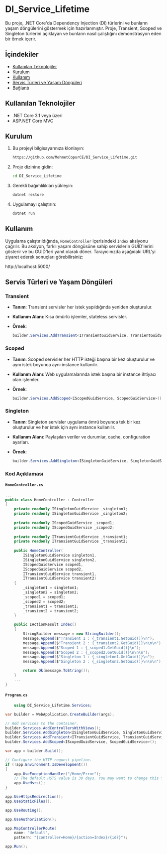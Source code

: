 # DI_Service_Lifetime

Bu proje, .NET Core'da Dependency Injection (DI) türlerini ve bunların yaşam döngülerini göstermek için hazırlanmıştır. Proje, Transient, Scoped ve Singleton türlerini açıklayan ve bunların nasıl çalıştığını demonstrasyon eden bir örnek içerir.

## İçindekiler

- [Kullanılan Teknolojiler](#kullanılan-teknolojiler)
- [Kurulum](#kurulum)
- [Kullanım](#kullanım)
- [Servis Türleri ve Yaşam Döngüleri](#servis-türleri-ve-yaşam-döngüleri)
- [Bağlantı](#bağlantı)

## Kullanılan Teknolojiler

- .NET Core 3.1 veya üzeri
- ASP.NET Core MVC

## Kurulum

1. Bu projeyi bilgisayarınıza klonlayın:

    ```bash
    https://github.com/MehmetCopurCE/DI_Service_Lifetime.git
    ```

2. Proje dizinine gidin:

    ```bash
    cd DI_Service_Lifetime
    ```

3. Gerekli bağımlılıkları yükleyin:

    ```bash
    dotnet restore
    ```

4. Uygulamayı çalıştırın:

    ```bash
    dotnet run
    ```

## Kullanım

Uygulama çalıştırıldığında, `HomeController` içerisindeki `Index` aksiyonu çağrılır. Bu aksiyon, farklı yaşam döngüsüne sahip servislerin GUID'lerini gösterir ve bu GUID'leri yanıt olarak döner. Tarayıcınızda aşağıdaki URL'yi ziyaret ederek sonuçları görebilirsiniz:

http://localhost:5000/

## Servis Türleri ve Yaşam Döngüleri

### Transient

- **Tanım**: Transient servisler her istek yapıldığında yeniden oluşturulur.
- **Kullanım Alanı**: Kısa ömürlü işlemler, stateless servisler.
- **Örnek**:

    ```csharp
    builder.Services.AddTransient<ITransientGuidService, TransientGuidService>();
    ```

### Scoped

- **Tanım**: Scoped servisler her HTTP isteği başına bir kez oluşturulur ve aynı istek boyunca aynı instance kullanılır.
- **Kullanım Alanı**: Web uygulamalarında istek başına bir instance ihtiyacı olan işlemler.
- **Örnek**:

    ```csharp
    builder.Services.AddScoped<IScopedGuidService, ScopedGuidService>();
    ```

### Singleton

- **Tanım**: Singleton servisler uygulama ömrü boyunca tek bir kez oluşturulur ve her istek için aynı instance kullanılır.
- **Kullanım Alanı**: Paylaşılan veriler ve durumlar, cache, configuration ayarları.
- **Örnek**:

    ```csharp
    builder.Services.AddSingleton<ISingletonGuidService, SingletonGuidService>();
    ```

### Kod Açıklaması

#### `HomeController.cs`

```csharp
...
public class HomeController : Controller
{
    private readonly ISingletonGuidService _singleton1;
    private readonly ISingletonGuidService _singleton2;
    
    private readonly IScopedGuidService _scoped1;
    private readonly IScopedGuidService _scoped2;
    
    private readonly ITransientGuidService _transient1;
    private readonly ITransientGuidService _transient2;
    
    public HomeController(
        ISingletonGuidService singleton1, 
        ISingletonGuidService singleton2,
        IScopedGuidService scoped1,
        IScopedGuidService scoped2,
        ITransientGuidService transient1,
        ITransientGuidService transient2)
    {
        _singleton1 = singleton1;
        _singleton2 = singleton2;
        _scoped1 = scoped1;
        _scoped2 = scoped2;
        _transient1 = transient1;
        _transient2 = transient2;
    }

    public IActionResult Index()
    {
        StringBuilder message = new StringBuilder();
        message.Append($"Transient 1 : {_transient1.GetGuid()}\n");
        message.Append($"Transient 2 : {_transient2.GetGuid()}\n\n\n");
        message.Append($"Scoped 1 : {_scoped1.GetGuid()}\n");
        message.Append($"Scoped 2 : {_scoped2.GetGuid()}\n\n\n");
        message.Append($"Singleton 1 : {_singleton1.GetGuid()}\n");
        message.Append($"Singleton 2 : {_singleton2.GetGuid()}\n\n\n");

        return Ok(message.ToString());
    }
    ...
}
```
#### `Program.cs`
```csharp
    using DI_Service_Lifetime.Services;

var builder = WebApplication.CreateBuilder(args);

// Add services to the container.
builder.Services.AddControllersWithViews();
builder.Services.AddSingleton<ISingletonGuidService, SingletonGuidService>();
builder.Services.AddTransient<ITransientGuidService, TransientGuidService>();
builder.Services.AddScoped<IScopedGuidService, ScopedGuidService>();

var app = builder.Build();

// Configure the HTTP request pipeline.
if (!app.Environment.IsDevelopment())
{
    app.UseExceptionHandler("/Home/Error");
    // The default HSTS value is 30 days. You may want to change this for production scenarios, see https://aka.ms/aspnetcore-hsts.
    app.UseHsts();
}

app.UseHttpsRedirection();
app.UseStaticFiles();

app.UseRouting();

app.UseAuthorization();

app.MapControllerRoute(
    name: "default",
    pattern: "{controller=Home}/{action=Index}/{id?}");

app.Run();
```
